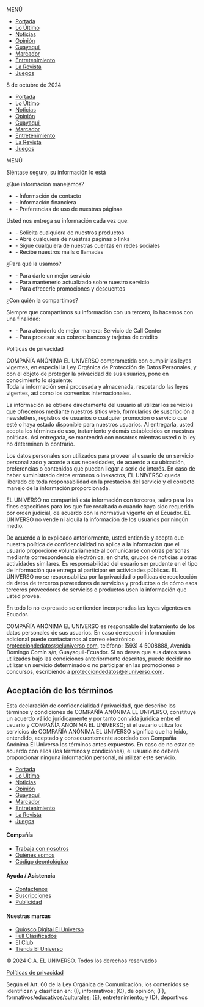 MENÚ

[](https://www.eluniverso.com/ "Logo del universo")

* [Portada](https://www.eluniverso.com/)
* [Lo Último](https://www.eluniverso.com/ultimas-noticias)
* [Noticias](https://www.eluniverso.com/noticias)
* [Opinión](https://www.eluniverso.com/opinion)
* [Guayaquil](https://www.eluniverso.com/guayaquil)
* [Marcador](https://www.eluniverso.com/deportes)
* [Entretenimiento](https://www.eluniverso.com/entretenimiento)
* [La Revista](https://www.eluniverso.com/larevista)
* [Juegos](https://www.eluniverso.com/juegos/)

8 de octubre de 2024

[](https://www.eluniverso.com/ "Logo del universo")

* [Portada](https://www.eluniverso.com/)
* [Lo Último](https://www.eluniverso.com/ultimas-noticias)
* [Noticias](https://www.eluniverso.com/noticias)
* [Opinión](https://www.eluniverso.com/opinion)
* [Guayaquil](https://www.eluniverso.com/guayaquil)
* [Marcador](https://www.eluniverso.com/deportes)
* [Entretenimiento](https://www.eluniverso.com/entretenimiento)
* [La Revista](https://www.eluniverso.com/larevista)
* [Juegos](https://www.eluniverso.com/juegos/)

MENÚ

[](https://www.eluniverso.com/)

Siéntase seguro, su información lo está

¿Qué información manejamos?

* \- Información de contacto
* \- Información financiera
* \- Preferencias de uso de nuestras páginas

Usted nos entrega su información cada vez que:

* \- Solicita cualquiera de nuestros productos
* \- Abre cualquiera de nuestras páginas o links
* \- Sigue cualquiera de nuestras cuentas en redes sociales
* \- Recibe nuestros mails o llamadas

¿Para qué la usamos?

* \- Para darle un mejor servicio
* \- Para mantenerlo actualizado sobre nuestro servicio
* \- Para ofrecerle promociones y descuentos

¿Con quién la compartimos?

Siempre que compartimos su información con un tercero, lo hacemos con una finalidad:

* \- Para atenderlo de mejor manera: Servicio de Call Center
* \- Para procesar sus cobros: bancos y tarjetas de crédito

Políticas de privacidad

COMPAÑÍA ANÓNIMA EL UNIVERSO comprometida con cumplir las leyes vigentes, en especial la Ley Orgánica de Protección de Datos Personales, y con el objeto de proteger la privacidad de sus usuarios, pone en conocimiento lo siguiente:  
Toda la información será procesada y almacenada, respetando las leyes vigentes, así como los convenios internacionales.

La información se obtiene directamente del usuario al utilizar los servicios que ofrecemos mediante nuestros sitios web, formularios de suscripción a newsletters, registros de usuarios o cualquier promoción o servicio que esté o haya estado disponible para nuestros usuarios. Al entregarla, usted acepta los términos de uso, tratamiento y demás establecidos en nuestras políticas. Así entregada, se mantendrá con nosotros mientras usted o la ley no determinen lo contrario.

Los datos personales son utilizados para proveer al usuario de un servicio personalizado y acorde a sus necesidades, de acuerdo a su ubicación, preferencias o contenidos que puedan llegar a serle de interés. En caso de haber suministrado datos erróneos o inexactos, EL UNIVERSO queda liberado de toda responsabilidad en la prestación del servicio y el correcto manejo de la información proporcionada.

EL UNIVERSO no compartirá esta información con terceros, salvo para los fines específicos para los que fue recabada o cuando haya sido requerido por orden judicial, de acuerdo con la normativa vigente en el Ecuador. EL UNIVERSO no vende ni alquila la información de los usuarios por ningún medio.

De acuerdo a lo explicado anteriormente, usted entiende y acepta que nuestra política de confidencialidad no aplica a la información que el usuario proporcione voluntariamente al comunicarse con otras personas mediante correspondencia electrónica, en chats, grupos de noticias u otras actividades similares. Es responsabilidad del usuario ser prudente en el tipo de información que entrega al participar en actividades públicas. EL UNIVERSO no se responsabiliza por la privacidad o políticas de recolección de datos de terceros proveedores de servicios y productos o de cómo esos terceros proveedores de servicios o productos usen la información que usted provea.

En todo lo no expresado se entienden incorporadas las leyes vigentes en Ecuador.

COMPAÑÍA ANÓNIMA EL UNIVERSO es responsable del tratamiento de los datos personales de sus usuarios. En caso de requerir información adicional puede contactarnos al correo electrónico [protecciondedatos@eluniverso.com](mailto:protecciondedatos@eluniverso.com), teléfono: (593) 4 5008888, Avenida Domingo Comín s/n, Guayaquil-Ecuador. Si no desea que sus datos sean utilizados bajo las condiciones anteriormente descritas, puede decidir no utilizar un servicio determinado o no participar en las promociones o concursos, escribiendo a [protecciondedatos@eluniverso.com](mailto:protecciondedatos@eluniverso.com).

Aceptación de los términos
--------------------------

Esta declaración de confidencialidad / privacidad, que describe los términos y condiciones de COMPAÑÍA ANÓNIMA EL UNIVERSO, constituye un acuerdo válido jurídicamente y por tanto con vida jurídica entre el usuario y COMPAÑÍA ANÓNIMA EL UNIVERSO; si el usuario utiliza los servicios de COMPAÑÍA ANÓNIMA EL UNIVERSO significa que ha leído, entendido, aceptado y consecuentemente acordado con Compañía Anónima El Universo los términos antes expuestos. En caso de no estar de acuerdo con ellos (los términos y condiciones), el usuario no deberá proporcionar ninguna información personal, ni utilizar este servicio.

* [Portada](https://www.eluniverso.com/)
* [Lo Último](https://www.eluniverso.com/ultimas-noticias)
* [Noticias](https://www.eluniverso.com/noticias)
* [Opinión](https://www.eluniverso.com/opinion)
* [Guayaquil](https://www.eluniverso.com/guayaquil)
* [Marcador](https://www.eluniverso.com/deportes)
* [Entretenimiento](https://www.eluniverso.com/entretenimiento)
* [La Revista](https://www.eluniverso.com/larevista)
* [Juegos](https://www.eluniverso.com/juegos/)

#### Compañía

* [Trabaja con nosotros](https://eluniverso.evaluar.com/ "Trabaja con nosotros")
* [Quiénes somos](https://www.eluniverso.com/quienes-somos/ "Quiénes somos")
* [Código deontológico](https://www.eluniverso.com/codigo-deontologico "Código deontológico")

#### Ayuda / Asistencia

* [Contáctenos](https://www.eluniverso.com/contactenos "Contáctenos")
* [Suscripciones](https://www.eluniverso.com/suscripciones/ "Suscripciones")
* [Publicidad](https://corporativo.eluniverso.com/publicidad/ "Publicidad")

#### Nuestras marcas

* [Quiosco Digital El Universo](https://eluniverso.pressreader.com/ "Quiosco Digital El Universo")
* [Full Clasificados](https://clasificados.eluniverso.com/ "Full Clasificados")
* [El Club](https://clubeluniverso.com/ "El Club")
* [Tienda El Universo](https://tienda.eluniverso.com/ "Tienda El Universo")

[](https://www.facebook.com/eluniversoec "facebook")[](https://twitter.com/eluniversocom "twitter")[](http://www.youtube.com/eluniversocom "youtube")[](https://www.instagram.com/eluniversocom "instagram")[](https://soundcloud.com/eluniversocom "soundcloud")[](https://www.linkedin.com/company/diario-el-universo/ "linkedin")

© 2024 C.A. EL UNIVERSO. Todos los derechos reservados

[Políticas de privacidad](https://www.eluniverso.com/politicas-privacidad)

Según el Art. 60 de la Ley Orgánica de Comunicación, los contenidos se identifican y clasifican en: (I), informativos; (O), de opinión; (F), formativos/educativos/culturales; (E), entretenimiento; y (D), deportivos

[](# "Suscripciones")